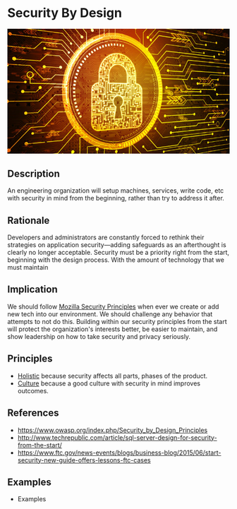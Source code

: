 # Security By Design
![security-by-design](../../images/security-by-design.jpg)
## Description
An engineering organization will setup machines, services, write code, etc with security in mind from the beginning, rather than try to address it after.
## Rationale
Developers and administrators are constantly forced to rethink their strategies on application security—adding safeguards as an afterthought is clearly no longer acceptable. Security must be a priority right from the start, beginning with the design process. With the amount of technology that we must maintain
## Implication
We should follow [Mozilla Security Principles](https://wiki.mozilla.org/index.php?title=Security/Fundamentals/Security_Principles) when ever we create or add new tech into our environment. We should challenge any behavior that attempts to not do this.  Building within our security principles from the start will protect the organization's interests better, be easier to maintain, and show leadership on how to take security and privacy seriously.
## Principles
* [Holistic](../design-principles/holistic.md) because security affects all parts, phases of the product.
* [Culture](../design-principles/culture.md) because a good culture with security in mind improves outcomes.
## References
* https://www.owasp.org/index.php/Security_by_Design_Principles
* http://www.techrepublic.com/article/sql-server-design-for-security-from-the-start/
* https://www.ftc.gov/news-events/blogs/business-blog/2015/06/start-security-new-guide-offers-lessons-ftc-cases
## Examples
* Examples
